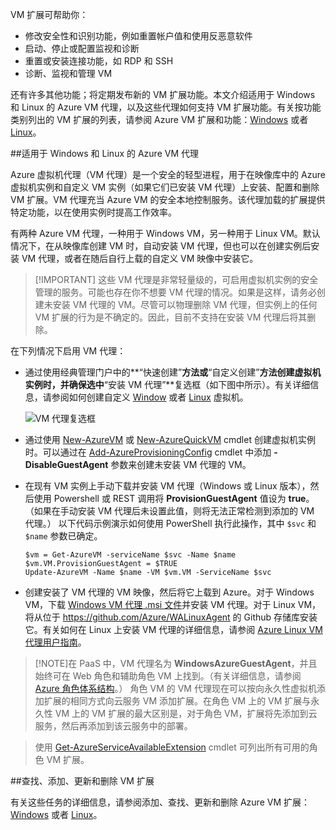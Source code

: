 

VM 扩展可帮助你：

-   修改安全性和识别功能，例如重置帐户值和使用反恶意软件
-   启动、停止或配置监视和诊断
-   重置或安装连接功能，如 RDP 和 SSH
-   诊断、监视和管理 VM

还有许多其他功能；将定期发布新的 VM 扩展功能。本文介绍适用于 Windows 和 Linux 的 Azure VM 代理，以及这些代理如何支持 VM 扩展功能。有关按功能类别列出的 VM 扩展的列表，请参阅 Azure VM 扩展和功能：[Windows](../articles/virtual-machines/virtual-machines-windows-extensions-features.md) 或者 [Linux](../articles/virtual-machines/virtual-machines-linux-extensions-features.md)。

##适用于 Windows 和 Linux 的 Azure VM 代理

Azure 虚拟机代理（VM 代理）是一个安全的轻型进程，用于在映像库中的 Azure 虚拟机实例和自定义 VM 实例（如果它们已安装 VM 代理）上安装、配置和删除 VM 扩展。VM 代理充当 Azure VM 的安全本地控制服务。该代理加载的扩展提供特定功能，以在使用实例时提高工作效率。

有两种 Azure VM 代理，一种用于 Windows VM，另一种用于 Linux VM。默认情况下，在从映像库创建 VM 时，自动安装 VM 代理，但也可以在创建实例后安装 VM 代理，或者在随后自行上载的自定义 VM 映像中安装它。

>[!IMPORTANT] 这些 VM 代理是非常轻量级的，可启用虚拟机实例的安全管理的服务。可能也存在你不想要 VM 代理的情况。如果是这样，请务必创建未安装 VM 代理的 VM。尽管可以物理删除 VM 代理，但实例上的任何 VM 扩展的行为是不确定的。因此，目前不支持在安装 VM 代理后将其删除。

在下列情况下启用 VM 代理：

-   通过使用经典管理门户中的**“快速创建”**方法或**“自定义创建”**方法创建虚拟机实例时，并确保选中**“安装 VM 代理”**复选框（如下图中所示）。有关详细信息，请参阅如何创建自定义 [Window](../articles/virtual-machines/virtual-machines-windows-classic-createportal.md) 或者 [Linux](../articles/virtual-machines/virtual-machines-linux-classic-createportal.md) 虚拟机。

    ![VM 代理复选框](./media/virtual-machines-common-classic-agents-and-extensions/IC719409.png)

-   通过使用 [New-AzureVM](https://msdn.microsoft.com/zh-cn/library/azure/dn495254.aspx) 或 [New-AzureQuickVM](https://msdn.microsoft.com/zh-cn/library/azure/dn495183.aspx) cmdlet 创建虚拟机实例时。可以通过在 [Add-AzureProvisioningConfig](https://msdn.microsoft.com/zh-cn/library/azure/dn495299.aspx) cmdlet 中添加 **-DisableGuestAgent** 参数来创建未安装 VM 代理的 VM。

-   在现有 VM 实例上手动下载并安装 VM 代理（Windows 或 Linux 版本），然后使用 Powershell 或 REST 调用将 **ProvisionGuestAgent** 值设为 **true**。（如果在手动安装 VM 代理后未设置此值，则将无法正常检测到添加的 VM 代理。） 以下代码示例演示如何使用 PowerShell 执行此操作，其中 `$svc` 和 `$name` 参数已确定。

        $vm = Get-AzureVM -serviceName $svc -Name $name
        $vm.VM.ProvisionGuestAgent = $TRUE
        Update-AzureVM -Name $name -VM $vm.VM -ServiceName $svc

-   创建安装了 VM 代理的 VM 映像，然后将它上载到 Azure。对于 Windows VM，下载 [Windows VM 代理 .msi 文件](http://go.microsoft.com/fwlink/?LinkID=394789)并安装 VM 代理。对于 Linux VM，将从位于 <https://github.com/Azure/WALinuxAgent> 的 Github 存储库安装它。有关如何在 Linux 上安装 VM 代理的详细信息，请参阅 [Azure Linux VM 代理用户指南](../articles/virtual-machines/virtual-machines-linux-agent-user-guide.md)。

>[!NOTE]在 PaaS 中，VM 代理名为 **WindowsAzureGuestAgent**，并且始终可在 Web 角色和辅助角色 VM 上找到。（有关详细信息，请参阅 [Azure 角色体系结构](http://blogs.msdn.com/b/kwill/archive/2011/05/05/windows-azure-role-architecture.aspx)。） 角色 VM 的 VM 代理现在可以按向永久性虚拟机添加扩展的相同方式向云服务 VM 添加扩展。在角色 VM 上的 VM 扩展与永久性 VM 上的 VM 扩展的最大区别是，对于角色 VM，扩展将先添加到云服务，然后再添加到该云服务中的部署。

>使用 [Get-AzureServiceAvailableExtension](https://msdn.microsoft.com/zh-cn/library/azure/dn722498.aspx) cmdlet 可列出所有可用的角色 VM 扩展。

##查找、添加、更新和删除 VM 扩展  

有关这些任务的详细信息，请参阅添加、查找、更新和删除 Azure VM 扩展：[Windows](../articles/virtual-machines/virtual-machines-windows-classic-manage-extensions.md) 或者 [Linux](../articles/virtual-machines/virtual-machines-linux-classic-manage-extensions.md)。
